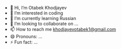 - 👋 Hi, I’m Otabek Khodjayev
- 👀 I’m interested in coding
- 🌱 I’m currently learning Russian
- 💞️ I’m looking to collaborate on ...
- 📫 How to reach me khodjayevotabek1@gmail.com
- 😄 Pronouns: ...
- ⚡ Fun fact: ...

<!---
otabek1980/otabek1980 is a ✨ special ✨ repository because its `README.md` (this file) appears on your GitHub profile.
You can click the Preview link to take a look at your changes.
--->

